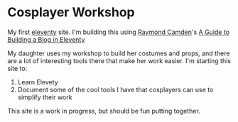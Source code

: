 # Cosplayer Workshop

My first [eleventy](https://www.11ty.dev/) site. I'm building this using [Raymond Camden](https://www.raymondcamden.com/)'s [A Guide to Building a Blog in Eleventy](https://www.raymondcamden.com/2022/01/19/a-guide-to-building-a-blog-in-eleventy)

My daughter uses my workshop to build her costumes and props, and there are a lot of interesting tools there that make her work easier. I'm starting this site to:

1. Learn Elevety
2. Document some of the cool tools I have that cosplayers can use to simplify their work

This site is a work in progress, but should be fun putting together.